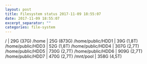 ```yaml
---
layout: post
title: Filesystem status 2017-11-09 18:55:07
date: 2017-11-09 18:55:07
excerpt_separator: ""
categories: file-system
---
```

/ | 29G (37G)
/home | 25G (873G)
/home/public/HDD1 | 39G (1,8T)
/home/public/HDD3 | 52G (1,8T)
/home/public/HDD4 | 307G (2,7T)
/home/public/HDD5 | 730G (2,7T)
/home/public/HDD6 | 909G (2,7T)
/home/public/HDD7 | 470G (2,7T)
/mnt/pool | 358G (4,5T)
